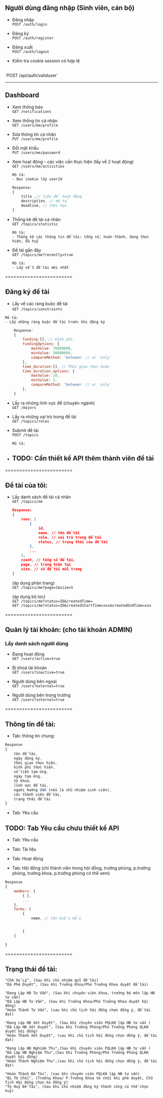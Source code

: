 ## Người dùng đăng nhập (Sinh viên, cán bộ)

-   Đăng nhập
    <br/>
    `POST /auth/login`

-   Đăng ký
    <br/>
    `POST /auth/register`

-   Đăng xuất
    <br/>
    `POST /auth/logout`
-   Kiểm tra cookie session có hợp lệ
<br/>
`POST /api/auth/validuser`
<hr/>

## Dashboard

-   Xem thông báo
    <br/>
    `GET /notifications`

-   Xem thống tin cá nhân
    <br/>
    `GET /users/me/profile`

-   Sửa thông tin cá nhân
    <br/>
    `PUT /users/me/profile`

-   Đổi mật khẩu
    <br/>
    `PUT /users/me/password`

-   Xem hoạt động - các việc cần thực hiện (lấy về 2 hoạt động)
    <br/>
    `GET /users/me/activities`
    <br/>

    ```
    Mô tả:
    - Đọc cookie lấy userId
    ```

    ```js
    Response:
    {
        title ,// tiêu đề hoạt động
        description, // mô tả
        deadline, // thời hạn
    }
    ```

-   Thống kê đề tài cá nhân
    <br/>
    `GET /topics/statistic`

    ```
    Mô tả:
    - Thống kê các thông tin đề tài: tổng số, hoàn thành, đang thực hiện, đã huỷ
    ```

-   Đề tài gần đây
    <br/>
    `GET /topics/me?recently=true`
    ```
    Mô tả:
    - Lấy về 3 đề tài mới nhất
    ```

========================

## Đăng ký đề tài

-   Lấy về các ràng buộc đề tài
    <br/>
    `GET /topics/constraints`

```
Mô tả:
- Lấy những ràng buộc đề tài trước khi đăng ký
```

```js
    Response:
    {
        funding:[], // Kinh phí,
        fundingOptions: {
            maxValue: 70000000,
            minValue: 30000000,
            compareMethod: 'between' // or 'only'
        },
        time_duration:[], // Thời gian thực hiện
        time_duration_options: {
            maxValue: 18,
            minValue: 3,
            compareMethod: 'between' // or 'only'
        },
    }
```

-   Lấy ra những lĩnh vực đề (chuyên ngành)
    <br/>
    `GET /majors`

-   Lấy ra những vai trò trong đề tài
    <br/>
    `GET /topics/roles`

-   Submit đề tài
    <br/>
    `POST /topics`
    ```
    Mô tả:
    ```
-   ## TODO: Cần thiết kế API thêm thành viên đề tài

========================

## Đề tài của tôi:

-   Lấy danh sách đề tài cá nhân
    <br/>
    `GET /topics/me`

    ```json
    Response:
    {
        rows: [
            {
                id,
                name, // tên đề tài
                role, // vai trò trong đề tài
                status, // trạng thái của đề tài
            },
            ...
        ],
        count, // tổng số đề tài,
        page, // trang hiện tại
        size, // số đề tài mỗi trang
    }
    ```

    (áp dụng phân trang)
    <br/>
    `GET /topics/me?page=1&size=5`
    <br/>

    (áp dụng bộ lọc)
    <br/>
    `GET /topics/me?status=ID&createdTime=`
    <br/>
    `GET /topics/me?status=ID&createdStartTime=xxx&createdEndTime=xxx`
    <br/>

========================

## Quản lý tài khoản: (cho tài khoản ADMIN)

### Lấy danh sách người dùng

-   Đang hoạt động
    <br/>
    `GET /users?active=true`

-   Bị khoá tài khoản
    <br/>
    `GET /users?inactive=true`

-   Người dùng bên ngoài
    <br/>
    `GET /users?external=true`

-   Người dùng bên trong trường
    <br/>
    `GET /users?internal=true`

========================

## Thông tin đề tài:

-   Tab: thông tin chung:

```js
Response
{
    tên đề tài,
    ngày đăng ký,
    thời gian thực hiện,
    kinh phí thực hiện,
    số tiền tạm ứng,
    ngày tạm ứng,
    từ khoá,
    lĩnh vực đề tài,
    người hướng dẫn (nếu là chủ nhiệm sinh viên),
    các thành viên đề tài,
    trạng thái đề tài
}
```

-   Tab: Yêu cầu

## TODO: Tab Yêu cầu chưu thiết kế API

-   Tab: Yêu cầu
-   Tab: Tài liệu
-   Tab: Hoạt động

-   Tab: Hội đồng (chỉ thành viên trong hội đồng,
    trưởng phòng, p.trưởng phòng, trưởng khoa, p.trưởng phòng có thể xem)

```js
Response
{
    members: {
        { },
        ...
    },
    forms: [
        {
            name, // tên biểu mẩu


        }
    ]

}
```

========================

## Trạng thái đề tài:

    "Chờ Xử Lý", (Sau khi chủ nhiệm gửi đề tài)
    "Đã Phê Duyệt", (Sau khi Trưởng Khoa/Phó Trưởng Khoa duyệt đề tài)

    "Đang Lập HĐ Tư Vấn", (Sau khi chuyên viên khoa, trưởng bộ môn lập HĐ tư vấn)
    "Đã Lập HĐ Tư Vấn", (Sau khi Trưởng Khoa/Phó Trưởng Khoa duyệt hội đồng)
    "Hoàn Thành Tư Vấn", (sau khi chủ tịch hội đồng chọn đồng ý, đề tài đạt)

    "Đang Lập HĐ Xét Duyệt", (Sau khi chuyên viên PQLKH lập HĐ tư vấn )
    "Đã Lập HĐ Xét Duyệt", (Sau khi Trưởng Phòng/Phó Trưởng Phòng QLKH duyệt hội đồng)
    "Hoàn Thành Xét Duyệt", (sau khi chủ tịch hội đồng chọn đồng ý, đề tài đạt)

    "Đang Lập HĐ Nghiệm Thu",(Sau khi chuyên viên PQLKH lập HĐ tư vấn )
    "Đã Lập HĐ Nghiệm Thu",(Sau khi Trưởng Phòng/Phó Trưởng Phòng QLKH duyệt hội đồng)
    "Hoàn Thành Nghiệm Thu",(sau khi chủ tịch hội đồng chọn đồng ý, đề tài đạt)

    "Hoàn Thành Đề Tài", (sau khi chuyên viên PQLKH lập HĐ tư vấn)
    "Bị Từ Chối", (Trưởng Khoa/ P.Trưởng Khoa từ chối khi phê duyệt, Chủ Tịch Hội Đồng chọn ko đồng ý)
    "Tự Huỷ Đề Tài", (Sau khi Chủ nhiệm đăng ký thành công có thể chọn huỷ)
